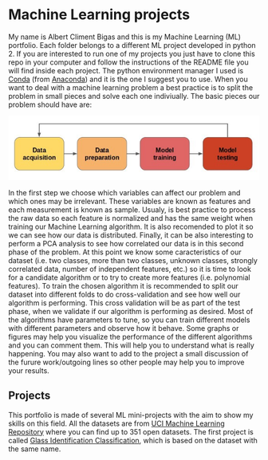 Machine Learning projects
=============================

My name is Albert Climent Bigas and this is my Machine Learning (ML) portfolio. Each folder belongs to a different ML project developed in python 2. If you are interested to run one of my projects you just have to clone this repo in your computer and follow the instructions of the README file you will find inside each project. The python environment manager I used is [Conda](http://conda.pydata.org/docs/intro.html) (from [Anaconda](https://docs.continuum.io/anaconda/)) and it is the one I suggest you to use. 
When you want to deal with a machine learning problem a best practice is to split the problem in small pieces and solve each one indiviually. The basic pieces our problem should have are:

![alt tag](https://github.com/vertcli/images/blob/master/ML_flow.jpg)	

In the first step we choose which variables can affect our problem and which ones may be irrelevant. These variables are known as features and each measurement is known as sample. Usualy, is best practice to process the raw data so each feature is normalized and has the same weight when training our Machine Learning algorithm. It is also recomended to plot it so we can see how our data is distributed. Finally, it can be also interesting to perform a PCA analysis to see how correlated our data is in this second phase of the problem.
At this point we know some caracteristics of our dataset (i.e. two classes, more than two classes, unknown classes, strongly correlated data, number of independent features, etc.) so it is time to look for a candidate algorithm or to try to create more features (i.e. polynomial features). To train the chosen algorithm it is recommended to split our dataset into different folds to do cross-validation and see how well our algorithm is performing. This cross validation will be as part of the test phase, when we validate if our algorithm is performing as desired. Most of the algorithms have parameters to tune, so you can train different models with different parameters and observe how it behave. Some graphs or figures may help you visualize the performance of the different algorithms and you can comment them. This will help you to understand what is really happening. You may also want to add to the project a small discussion of the furure work/outgoing lines so other people may help you to improve your results.

Projects
--------

This portfolio is made of several ML mini-projects with the aim to show my skills on this field. All the datasets are from [UCI Machine Learning Repository](https://archive.ics.uci.edu/ml/datasets.html) where you can find up to 351 open datasets. The first project is called [Glass Identification Classification](https://github.com/vertcli/machine_learning/glass_identification_classification), which is based on the dataset with the same name.



